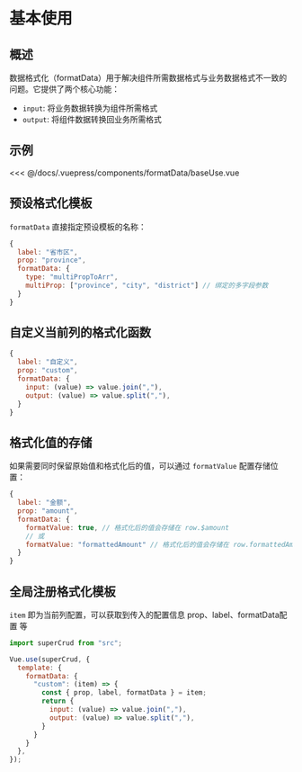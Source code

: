 # 基本使用

## 概述

数据格式化（formatData）用于解决组件所需数据格式与业务数据格式不一致的问题。它提供了两个核心功能：
- `input`: 将业务数据转换为组件所需格式
- `output`: 将组件数据转换回业务所需格式

## 示例

<ClientOnly>
<common-code-format>
  <formatData-baseUse slot="source"></formatData-baseUse>
  
<<< @/docs/.vuepress/components/formatData/baseUse.vue
</common-code-format>
</ClientOnly>

## 预设格式化模板

`formatData` 直接指定预设模板的名称：

```javascript
{
  label: "省市区",
  prop: "province",
  formatData: {
    type: "multiPropToArr",
    multiProp: ["province", "city", "district"] // 绑定的多字段参数
  }
}
```

## 自定义当前列的格式化函数

```javascript
{
  label: "自定义",
  prop: "custom",
  formatData: {
    input: (value) => value.join(","),
    output: (value) => value.split(","),
  }
}
```

## 格式化值的存储

如果需要同时保留原始值和格式化后的值，可以通过 `formatValue` 配置存储位置：

```javascript
{
  label: "金额",
  prop: "amount",
  formatData: {
    formatValue: true, // 格式化后的值会存储在 row.$amount
    // 或
    formatValue: "formattedAmount" // 格式化后的值会存储在 row.formattedAmount
  }
}
```

## 全局注册格式化模板

`item` 即为当前列配置，可以获取到传入的配置信息 prop、label、formatData配置 等

```javascript
import superCrud from "src";

Vue.use(superCrud, {
  template: {
    formatData: {
      "custom": (item) => {
        const { prop, label, formatData } = item;
        return {
          input: (value) => value.join(","),
          output: (value) => value.split(","),
        }
      }
    }
  },
});
```